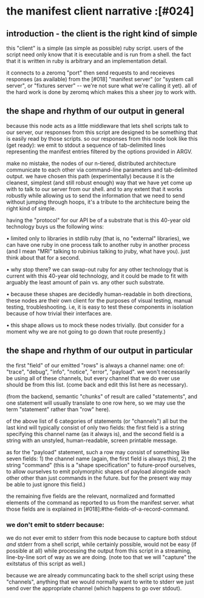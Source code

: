 # the manifest client narrative :[#024]


## introduction - the client is the right kind of simple

this "client" is a simple (as simple as possible) ruby script. users of the
script need only know that it is executable and is run from a shell. the fact
that it is written in ruby is arbitrary and an implementation detail.

it connects to a zeromq "port" then send requests to and receieves responses
(as available) from the [#018] "manifest server" (or "system call server",
or "fixtures server" -- we're not sure what we're calling it yet). all of the
hard work is done by zeromq which makes this a sheer joy to work with.



## the shape and rhythm of our output in general

because this node acts as a little middleware that lets shell scripts talk
to our server, our responses from this script are designed to be something
that is easily read by those scripts. so our responses from this node look
like this (get ready): we emit to stdout a sequence of tab-delimited lines
representing the manifest entries filtered by the options provided in ARGV.

make no mistake, the nodes of our n-tiered, distributed architecture
communicate to each other via command-line parameters and tab-delimited
output. we have chosen this path (experimentally) because it is the cleanest,
simplest (and still robust enough) way that we have yet come up with to talk
to our server from our shell. and to any extent that it works robustly while
allowing us to send the information that we need to send without jumping
through hoops, it's a tribute to the architecture being the right kind
of simple.

having the "protocol" for our API be of a substrate that is this 40-year
old technology buys us the following wins:

  • limited only to libraries in stdlib ruby (that is, no "external"
    libraries), we can have one ruby in one process talk to another
    ruby in another process (and I mean "MRI" talking to rubinius talking
    to jruby, what have you). just think about that for a second.

  • why stop there? we can swap-out ruby for any other technology that
    is current with this 40-year old technology, and it could be made to
    fit with arguably the least amount of pain vs. any other such substrate.

  • because these shapes are decidedly human-readable in both directions,
    these nodes are their own client for the purposes of visual testing,
    manual testing, troubleshooting. i.e, it is easy to test these components
    in isolation because of how trivial their interfaces are.

  • this shape allows us to mock these nodes trivially. (but consider for a
    moment why we are not going to go down that route presently.)


## the shape and rhythm of our output in particular

the first "field" of our emitted "rows" is always a channel name: one of:
"trace", "debug", "info", "notice", "error", "payload". we won't necessarily
be using all of these channels, but every channel that we do ever use should
be from this list. (come back and edit this list here as necessary).

(from the backend, semantic "chunks" of result are called "statements",
and one statement will usually translate to one row here, so we may use
the term "statement" rather than "row" here).

of the above list of 6 categories of statements (or "channels") all but the
last kind will typically consist of only two fields: the first field is a
string specifying this channel name (as it always is), and the second field
is a string with an unstyled, human-readable, screen printable message.

as for the "payload" statement, such a row may consist of something like
seven fields: 1) the channel name (again, the first field is always this),
2) the string "command" (this is a "shape specification" to future-proof
ourselves, to allow ourselves to emit polymorphic shapes of payload alongside
each other other than just commands in the future. but for the present
way may be able to just ignore this field.)

the remaining five fields are the relevant, normalized and formatted
elements of the command as reported to us from the manifest server.
what those fields are is explained in [#018]:#the-fields-of-a-record-command.


### we don't emit to stderr because:

we do not ever emit to stderr from this node because to capture both stdout
*and* stderr from a shell script, while certainly possible, would not be easy
(if possible at all) while processing the output from this script in a
streaming, line-by-line sort of way as we are doing. (note too that we will
"capture" the exitstatus of this script as well.)

because we are already communcating back to the shell script using these
"channels", anything that we would normally want to write to stderr we just
send over the appropriate channel (which happens to go over stdout).
